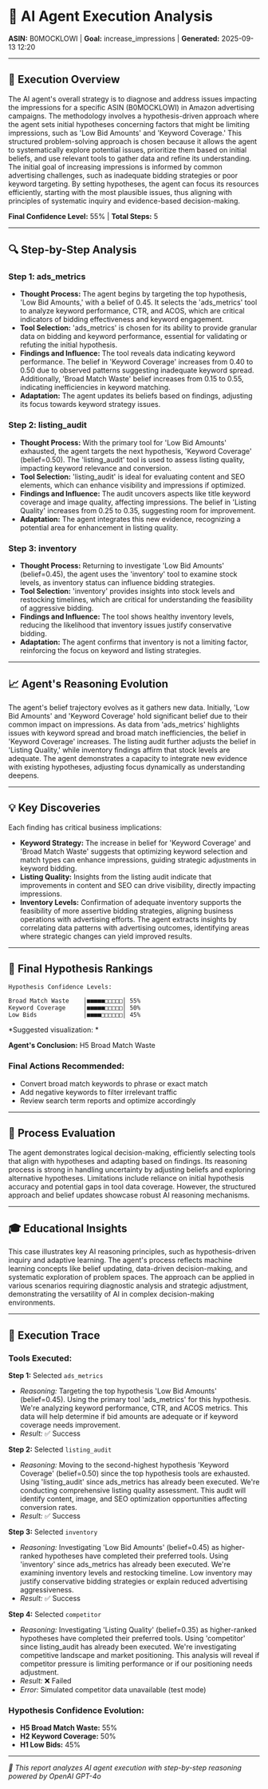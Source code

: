 # 🤖 AI Agent Execution Analysis
**ASIN:** B0MOCKLOWI | **Goal:** increase_impressions | **Generated:** 2025-09-13 12:20

---

## 🎯 Execution Overview

The AI agent's overall strategy is to diagnose and address issues impacting the impressions for a specific ASIN (B0MOCKLOWI) in Amazon advertising campaigns. The methodology involves a hypothesis-driven approach where the agent sets initial hypotheses concerning factors that might be limiting impressions, such as 'Low Bid Amounts' and 'Keyword Coverage.' This structured problem-solving approach is chosen because it allows the agent to systematically explore potential issues, prioritize them based on initial beliefs, and use relevant tools to gather data and refine its understanding.
The initial goal of increasing impressions is informed by common advertising challenges, such as inadequate bidding strategies or poor keyword targeting. By setting hypotheses, the agent can focus its resources efficiently, starting with the most plausible issues, thus aligning with principles of systematic inquiry and evidence-based decision-making.

**Final Confidence Level:** 55% | **Total Steps:** 5

---

## 🔍 Step-by-Step Analysis

### Step 1: ads_metrics
- **Thought Process:** The agent begins by targeting the top hypothesis, 'Low Bid Amounts,' with a belief of 0.45. It selects the 'ads_metrics' tool to analyze keyword performance, CTR, and ACOS, which are critical indicators of bidding effectiveness and keyword engagement.
- **Tool Selection:** 'ads_metrics' is chosen for its ability to provide granular data on bidding and keyword performance, essential for validating or refuting the initial hypothesis.
- **Findings and Influence:** The tool reveals data indicating keyword performance. The belief in 'Keyword Coverage' increases from 0.40 to 0.50 due to observed patterns suggesting inadequate keyword spread. Additionally, 'Broad Match Waste' belief increases from 0.15 to 0.55, indicating inefficiencies in keyword matching.
- **Adaptation:** The agent updates its beliefs based on findings, adjusting its focus towards keyword strategy issues.
### Step 2: listing_audit
- **Thought Process:** With the primary tool for 'Low Bid Amounts' exhausted, the agent targets the next hypothesis, 'Keyword Coverage' (belief=0.50). The 'listing_audit' tool is used to assess listing quality, impacting keyword relevance and conversion.
- **Tool Selection:** 'listing_audit' is ideal for evaluating content and SEO elements, which can enhance visibility and impressions if optimized.
- **Findings and Influence:** The audit uncovers aspects like title keyword coverage and image quality, affecting impressions. The belief in 'Listing Quality' increases from 0.25 to 0.35, suggesting room for improvement.
- **Adaptation:** The agent integrates this new evidence, recognizing a potential area for enhancement in listing quality.
### Step 3: inventory
- **Thought Process:** Returning to investigate 'Low Bid Amounts' (belief=0.45), the agent uses the 'inventory' tool to examine stock levels, as inventory status can influence bidding strategies.
- **Tool Selection:** 'inventory' provides insights into stock levels and restocking timelines, which are critical for understanding the feasibility of aggressive bidding.
- **Findings and Influence:** The tool shows healthy inventory levels, reducing the likelihood that inventory issues justify conservative bidding.
- **Adaptation:** The agent confirms that inventory is not a limiting factor, reinforcing the focus on keyword and listing strategies.

---

## 📈 Agent's Reasoning Evolution

The agent's belief trajectory evolves as it gathers new data. Initially, 'Low Bid Amounts' and 'Keyword Coverage' hold significant belief due to their common impact on impressions. As data from 'ads_metrics' highlights issues with keyword spread and broad match inefficiencies, the belief in 'Keyword Coverage' increases. The listing audit further adjusts the belief in 'Listing Quality,' while inventory findings affirm that stock levels are adequate. The agent demonstrates a capacity to integrate new evidence with existing hypotheses, adjusting focus dynamically as understanding deepens.

---

## 💡 Key Discoveries

Each finding has critical business implications:
- **Keyword Strategy:** The increase in belief for 'Keyword Coverage' and 'Broad Match Waste' suggests that optimizing keyword selection and match types can enhance impressions, guiding strategic adjustments in keyword bidding.
- **Listing Quality:** Insights from the listing audit indicate that improvements in content and SEO can drive visibility, directly impacting impressions.
- **Inventory Levels:** Confirmation of adequate inventory supports the feasibility of more assertive bidding strategies, aligning business operations with advertising efforts.
The agent extracts insights by correlating data patterns with advertising outcomes, identifying areas where strategic changes can yield improved results.

---

## 🏁 Final Hypothesis Rankings

```
Hypothesis Confidence Levels:

Broad Match Waste    │■■■■■□□□□□│ 55%
Keyword Coverage     │■■■■■□□□□□│ 50%
Low Bids             │■■■■□□□□□□│ 45%

```

*Suggested visualization: *

**Agent's Conclusion:** H5 Broad Match Waste

### Final Actions Recommended:
- Convert broad match keywords to phrase or exact match
- Add negative keywords to filter irrelevant traffic
- Review search term reports and optimize accordingly

---

## 🔬 Process Evaluation

The agent demonstrates logical decision-making, efficiently selecting tools that align with hypotheses and adapting based on findings. Its reasoning process is strong in handling uncertainty by adjusting beliefs and exploring alternative hypotheses. Limitations include reliance on initial hypothesis accuracy and potential gaps in tool data coverage. However, the structured approach and belief updates showcase robust AI reasoning mechanisms.

---

## 🎓 Educational Insights

This case illustrates key AI reasoning principles, such as hypothesis-driven inquiry and adaptive learning. The agent's process reflects machine learning concepts like belief updating, data-driven decision-making, and systematic exploration of problem spaces. The approach can be applied in various scenarios requiring diagnostic analysis and strategic adjustment, demonstrating the versatility of AI in complex decision-making environments.

---

## 🔧 Execution Trace

### Tools Executed:
**Step 1:** Selected `ads_metrics`
- *Reasoning:* Targeting the top hypothesis 'Low Bid Amounts' (belief=0.45). Using the primary tool 'ads_metrics' for this hypothesis. We're analyzing keyword performance, CTR, and ACOS metrics. This data will help determine if bid amounts are adequate or if keyword coverage needs improvement.
- *Result:* ✅ Success

**Step 2:** Selected `listing_audit`
- *Reasoning:* Moving to the second-highest hypothesis 'Keyword Coverage' (belief=0.50) since the top hypothesis tools are exhausted. Using 'listing_audit' since ads_metrics has already been executed. We're conducting comprehensive listing quality assessment. This audit will identify content, image, and SEO optimization opportunities affecting conversion rates.
- *Result:* ✅ Success

**Step 3:** Selected `inventory`
- *Reasoning:* Investigating 'Low Bid Amounts' (belief=0.45) as higher-ranked hypotheses have completed their preferred tools. Using 'inventory' since ads_metrics has already been executed. We're examining inventory levels and restocking timeline. Low inventory may justify conservative bidding strategies or explain reduced advertising aggressiveness.
- *Result:* ✅ Success

**Step 4:** Selected `competitor`
- *Reasoning:* Investigating 'Listing Quality' (belief=0.35) as higher-ranked hypotheses have completed their preferred tools. Using 'competitor' since listing_audit has already been executed. We're investigating competitive landscape and market positioning. This analysis will reveal if competitor pressure is limiting performance or if our positioning needs adjustment.
- *Result:* ❌ Failed
- *Error:* Simulated competitor data unavailable (test mode)


### Hypothesis Confidence Evolution:
- **H5 Broad Match Waste:** 55%
- **H2 Keyword Coverage:** 50%
- **H1 Low Bids:** 45%

---

*🤖 This report analyzes AI agent execution with step-by-step reasoning powered by OpenAI GPT-4o*
